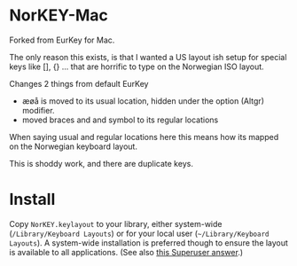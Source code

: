 # NorKEY-Mac

Forked from EurKey for Mac.

The only reason this exists, is that I wanted a US layout ish setup for special keys like [], {} ... that are horrific to type on the Norwegian ISO layout.

Changes 2 things from default EurKey

- æøå is moved to its usual location, hidden under the option (Altgr) modifier.
- moved braces and and symbol to its regular locations

When saying usual and regular locations here this means how its mapped on the Norwegian keyboard layout.

This is shoddy work, and there are duplicate keys.

# Install

Copy `NorKEY.keylayout` to your library, either system-wide (`/Library/Keyboard Layouts`) or for your local user (`~/Library/Keyboard Layouts`). A system-wide installation is preferred though to ensure the layout is available to all applications. (See also [this Superuser answer](https://superuser.com/a/561613/263461).)
